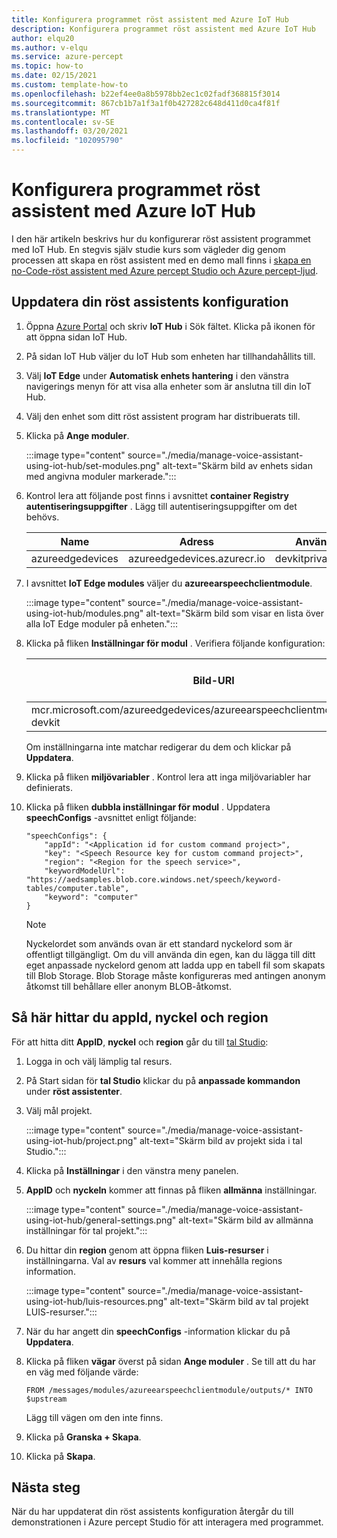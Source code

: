 ```yaml
---
title: Konfigurera programmet röst assistent med Azure IoT Hub
description: Konfigurera programmet röst assistent med Azure IoT Hub
author: elqu20
ms.author: v-elqu
ms.service: azure-percept
ms.topic: how-to
ms.date: 02/15/2021
ms.custom: template-how-to
ms.openlocfilehash: b22ef4ee0a8b5978bb2ec1c02fadf368815f3014
ms.sourcegitcommit: 867cb1b7a1f3a1f0b427282c648d411d0ca4f81f
ms.translationtype: MT
ms.contentlocale: sv-SE
ms.lasthandoff: 03/20/2021
ms.locfileid: "102095790"
---
```

# <a name="configure-voice-assistant-application-using-azure-iot-hub"></a>Konfigurera programmet röst assistent med Azure IoT Hub

I den här artikeln beskrivs hur du konfigurerar röst assistent programmet med IoT Hub. En stegvis själv studie kurs som vägleder dig genom processen att skapa en röst assistent med en demo mall finns i [skapa en no-Code-röst assistent med Azure percept Studio och Azure percept-ljud](./tutorial-no-code-speech.md).

## <a name="update-your-voice-assistant-configuration"></a>Uppdatera din röst assistents konfiguration

1. Öppna [Azure Portal](https://portal.azure.com) och skriv **IoT Hub** i Sök fältet. Klicka på ikonen för att öppna sidan IoT Hub.

1. På sidan IoT Hub väljer du IoT Hub som enheten har tillhandahållits till.

1. Välj **IoT Edge** under **Automatisk enhets hantering** i den vänstra navigerings menyn för att visa alla enheter som är anslutna till din IoT Hub.

1. Välj den enhet som ditt röst assistent program har distribuerats till.

1. Klicka på **Ange moduler**.

    :::image type="content" source="./media/manage-voice-assistant-using-iot-hub/set-modules.png" alt-text="Skärm bild av enhets sidan med angivna moduler markerade.":::

1. Kontrol lera att följande post finns i avsnittet **container Registry autentiseringsuppgifter** . Lägg till autentiseringsuppgifter om det behövs.

    |Name|Adress|Användarnamn|Lösenord|
    |----|-------|--------|--------|
    |azureedgedevices|azureedgedevices.azurecr.io|devkitprivatepreviewpull|

1. I avsnittet **IoT Edge modules** väljer du **azureearspeechclientmodule**.

    :::image type="content" source="./media/manage-voice-assistant-using-iot-hub/modules.png" alt-text="Skärm bild som visar en lista över alla IoT Edge moduler på enheten.":::

1. Klicka på fliken **Inställningar för modul** . Verifiera följande konfiguration:

    Bild-URI|Starta om princip|Önskad status
    ---------|--------------|--------------
    mcr.microsoft.com/azureedgedevices/azureearspeechclientmodule:preload-devkit|alltid|kör

    Om inställningarna inte matchar redigerar du dem och klickar på **Uppdatera**.

1. Klicka på fliken **miljövariabler** . Kontrol lera att inga miljövariabler har definierats.

1. Klicka på fliken **dubbla inställningar för modul** . Uppdatera **speechConfigs** -avsnittet enligt följande:

    ```
    "speechConfigs": {
        "appId": "<Application id for custom command project>",
        "key": "<Speech Resource key for custom command project>",
        "region": "<Region for the speech service>",
        "keywordModelUrl": "https://aedsamples.blob.core.windows.net/speech/keyword-tables/computer.table",
        "keyword": "computer"
    }
    ```

    > [!NOTE]
    > Nyckelordet som används ovan är ett standard nyckelord som är offentligt tillgängligt. Om du vill använda din egen, kan du lägga till ditt eget anpassade nyckelord genom att ladda upp en tabell fil som skapats till Blob Storage. Blob Storage måste konfigureras med antingen anonym åtkomst till behållare eller anonym BLOB-åtkomst.

## <a name="how-to-find-out-appid-key-and-region"></a>Så här hittar du appId, nyckel och region

För att hitta ditt **AppID**, **nyckel** och **region** går du till [tal Studio](https://speech.microsoft.com/):

1. Logga in och välj lämplig tal resurs.
1. På Start sidan för **tal Studio** klickar du på **anpassade kommandon** under **röst assistenter**.
1. Välj mål projekt.

    :::image type="content" source="./media/manage-voice-assistant-using-iot-hub/project.png" alt-text="Skärm bild av projekt sida i tal Studio.":::

1. Klicka på **Inställningar** i den vänstra meny panelen.
1. **AppID** och **nyckeln** kommer att finnas på fliken **allmänna** inställningar.

    :::image type="content" source="./media/manage-voice-assistant-using-iot-hub/general-settings.png" alt-text="Skärm bild av allmänna inställningar för tal projekt.":::

1. Du hittar din **region** genom att öppna fliken **Luis-resurser** i inställningarna. Val av **resurs** val kommer att innehålla regions information.

    :::image type="content" source="./media/manage-voice-assistant-using-iot-hub/luis-resources.png" alt-text="Skärm bild av tal projekt LUIS-resurser.":::

1. När du har angett din **speechConfigs** -information klickar du på **Uppdatera**.

1. Klicka på fliken **vägar** överst på sidan **Ange moduler** . Se till att du har en väg med följande värde:

    ```
    FROM /messages/modules/azureearspeechclientmodule/outputs/* INTO $upstream
    ```

    Lägg till vägen om den inte finns.

1. Klicka på **Granska + Skapa**.

1. Klicka på **Skapa**.


## <a name="next-steps"></a>Nästa steg

När du har uppdaterat din röst assistents konfiguration återgår du till demonstrationen i Azure percept Studio för att interagera med programmet.

